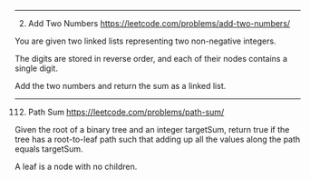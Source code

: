 
-------------

2. Add Two Numbers
https://leetcode.com/problems/add-two-numbers/

You are given two linked lists representing two non-negative integers.

The digits are stored in reverse order, and each of their nodes contains a single digit.

Add the two numbers and return the sum as a linked list.

-------------

112. Path Sum
https://leetcode.com/problems/path-sum/

Given the root of a binary tree and an integer targetSum, return true if the tree has a root-to-leaf path such that adding up all the values along the path equals targetSum.

A leaf is a node with no children.